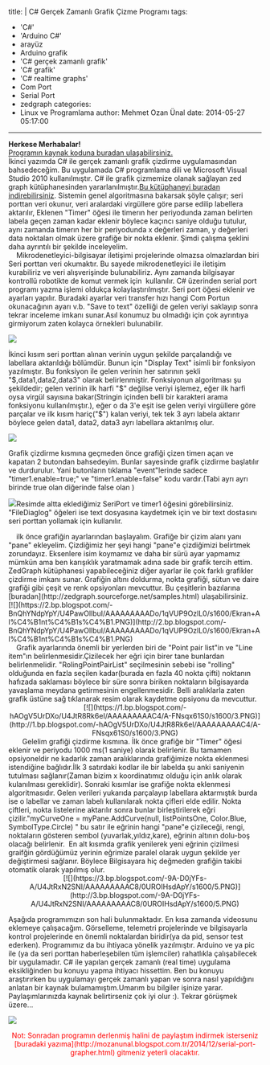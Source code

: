 title: |
  C# Gerçek Zamanlı Grafik Çizme Programı
tags:
  - 'C#'
  - 'Arduino C#'
  - arayüz
  - Arduino grafik
  - 'C# gerçek zamanlı grafik'
  - 'C# grafik'
  - 'C# realtime graphs'
  - Com Port
  - Serial Port
  - zedgraph
categories:
  - Linux ve Programlama
author: Mehmet Ozan Ünal
date: 2014-05-27 05:17:00
---
**Herkese Merhabalar!**  
[Programın kaynak koduna buradan ulaşabilirsiniz.](https://github.com/mozanunal/serialPortGrapher)  
İkinci yazımda C# ile gerçek zamanlı grafik çizdirme uygulamasından bahsedeceğim. Bu uygulamada C# programlama dili ve Microsoft Visual Studio 2010 kullanılmıştır. C# ile grafik çizmemize olanak sağlayan zed graph kütüphanesinden yararlanılmıştır.[Bu kütüphaneyi buradan indirebilirsiniz](http://zedgraph.sourceforge.net/index.html). Sistemin genel algoritmasına bakarsak şöyle çalışır; seri porttan veri okunur, veri aralardaki virgüllere göre parse edilip labellera aktarılır, Eklenen "Timer" öğesi ile timerın her periyodunda zaman belirten labela geçen zaman kadar eklenir böylece kaçıncı saniye olduğu tutulur, aynı zamanda timerın her bir periyodunda x değerleri zaman, y değerleri data noktaları olmak üzere grafiğe bir nokta eklenir. Şimdi çalışma şeklini daha ayrıntılı bir şekilde inceleyelim.  
    Mikrodenetleyici-bilgisayar iletişimi projelerinde olmazsa olmazlardan biri Seri porttan veri okumaktır. Bu sayede mikrodenetleyici ile iletişim  
<a name="more"></a>kurabiliriz ve veri alışverişinde bulunabiliriz. Aynı zamanda bilgisayar kontrollü robotikte de komut vermek için  kullanılır. C# üzerinden serial port programı yazma işlemi oldukça kolaylaştırılmıştır. Seri port öğesi eklenir ve ayarları yapılır. Buradaki ayarlar veri transfer hızı hangi Com Portun okunacağının ayarı v.b. "Save to text" özelliği de gelen veriyi saklayıp sonra tekrar inceleme imkanı sunar.Asıl konumuz bu olmadığı için çok ayrıntıya girmiyorum zaten kolayca örnekleri bulunabilir.  

[![](https://3.bp.blogspot.com/-OpTteyKRPkw/U4JijZMfddI/AAAAAAAAACo/Rw1kmXUUXNY/s1600/Ekran+Al%C4%B1nt%C4%B1s%C4%B1.PNG)](http://3.bp.blogspot.com/-OpTteyKRPkw/U4JijZMfddI/AAAAAAAAACo/Rw1kmXUUXNY/s1600/Ekran+Al%C4%B1nt%C4%B1s%C4%B1.PNG)

İkinci kısım seri porttan alınan verinin uygun şekilde parçalandığı ve labellara aktarıldığı bölümdür. Bunun için "Display Text" isimli bir fonksiyon yazılmıştır. Bu fonksiyon ile gelen verinin her satırının şekli "$,data1,data2,data3" olarak belirlenmiştir. Fonksiyonun algoritması şu şekildedir; gelen verinin ilk harfi "$" değilse veriyi işlemez, eğer ilk harfi oysa virgül sayısına bakar(Stringin içinden belli bir karakteri arama fonksiyonu kullanılmıştır.), eğer o da 3'e eşit ise gelen veriyi virgüllere göre parçalar ve ilk kısım hariç("$") kalan veriyi, tek tek 3 ayrı labela aktarır böylece gelen data1, data2, data3 ayrı labellara aktarılmış olur.  

[![](https://3.bp.blogspot.com/-igLoVYnnakU/U4JtR9fQCeI/AAAAAAAAADU/xnl9DY_IYns/s1600/4.PNG)](http://3.bp.blogspot.com/-igLoVYnnakU/U4JtR9fQCeI/AAAAAAAAADU/xnl9DY_IYns/s1600/4.PNG)

Grafik çizdirme kısmına geçmeden önce grafiği çizen timerı açan ve kapatan 2 butondan bahsedeyim. Bunlar sayesinde grafik çizdirme başlatılır ve durdurulur. Yani butonların tıklama "event"lerinde sadece "timer1.enable=true;" ve "timer1.enable=false" kodu vardır.(Tabi ayrı ayrı birinde true olan diğerinde false olan )

[![](https://2.bp.blogspot.com/-g9su7CqID_0/U4JtS_cz0fI/AAAAAAAAADI/nbJVSsGaQP8/s1600/Ekran+Al%C4%B1nt%C4%B1s%C4%B1565.PNG)](http://2.bp.blogspot.com/-g9su7CqID_0/U4JtS_cz0fI/AAAAAAAAADI/nbJVSsGaQP8/s1600/Ekran+Al%C4%B1nt%C4%B1s%C4%B1565.PNG)Resimde altta eklediğimiz SeriPort ve timer1 öğesini görebilirsiniz. "FileDiaglog" öğeleri ise text dosyasına kaydetmek için ve bir text dostasını seri porttan yollamak için kullanılır.

<div class="separator" style="clear: both; text-align: left;">    ilk önce grafiğin ayarlarından başlayalım. Grafiğe bir çizim alanı yanı "pane" ekleyelim. Çizdiğimiz her şeyi hangi "pane"e çizdiğimizi belirtmek zorundayız. Eksenlere isim koymamız ve daha bir sürü ayar yapmamız mümkün ama ben karışıklık yaratmamak adına sade bir grafik tercih ettim. ZedGraph kütüphanesi yapabileceğiniz diğer ayarlar ile çok farklı grafikler çizdirme imkanı sunar. Grafiğin altını doldurma, nokta grafiği, sütun ve daire grafiği gibi çeşit ve renk opsiyonları mevcuttur. Bu çeşitlerin bazılarına [buradan](http://zedgraph.sourceforge.net/samples.html) ulaşabilirsiniz.</div>

<div class="separator" style="clear: both; text-align: left;">[![](https://2.bp.blogspot.com/-BnQhYNdpYpY/U4PawOllbuI/AAAAAAAAADo/1qVUP9OzlL0/s1600/Ekran+Al%C4%B1nt%C4%B1s%C4%B1.PNG)](http://2.bp.blogspot.com/-BnQhYNdpYpY/U4PawOllbuI/AAAAAAAAADo/1qVUP9OzlL0/s1600/Ekran+Al%C4%B1nt%C4%B1s%C4%B1.PNG)</div>

<div class="separator" style="clear: both; text-align: left;">    Grafik ayarlarında önemli bir yerlerden biri de "Point pair list"in ve "Line item"ın belirlenmesidir.Çizilecek her eğri için birer tane bunlardan belirlenmelidir. "RolingPointPairList" seçilmesinin sebebi ise "rolling" olduğunda en fazla seçilen kadar(burada en fazla 40 nokta çifti) noktanın hafızada saklaması böylece bir süre sonra biriken noktaların bilgisayarda yavaşlama meydana getirmesinin engellenmesidir. Belli aralıklarla zaten grafik üstüne sağ tıklanarak resim olarak kaydetme opsiyonu da mevcuttur.</div>

<div class="separator" style="clear: both; text-align: center;">[![](https://1.bp.blogspot.com/-hAOgV5UrDXo/U4JtR8Rk6eI/AAAAAAAAAC4/A-FNsqx61S0/s1600/3.PNG)](http://1.bp.blogspot.com/-hAOgV5UrDXo/U4JtR8Rk6eI/AAAAAAAAAC4/A-FNsqx61S0/s1600/3.PNG)</div>

</div>

<div>       Gelelim grafiği çizdirme kısmına. İlk önce grafiğe bir "Timer" öğesi eklenir ve periyodu 1000 ms(1 saniye) olarak belirlenir. Bu tamamen opsiyoneldir ne kadarlık zaman aralıklarında grafiğimize nokta eklenmesi istendiğine bağlıdır.İlk 3 satırdaki kodlar ile bir labelda şu anki saniyenin tutulması sağlanır(Zaman bizim x koordinatımız olduğu için anlık olarak kulanılması gereklidir). Sonraki kısımlar ise grafiğe nokta eklenmesi algoritmasıdır. Gelen verileri yukarıda parçalayıp labellara aktarmıştık burda ise o labellar ve zaman labelı kullanılarak nokta çifleri elde edilir. Nokta çiftleri, nokta listelerine aktarılır sonra bunlar birleştirilerek eğri çizilir."myCurveOne = myPane.AddCurve(null, listPointsOne, Color.Blue, SymbolType.Circle) " bu satır ile eğrinin hangi "pane"e çizileceği, rengi, noktaların gösteren sembol (yuvarlak,yıldız,kare), eğrinin altının dolu-boş olacağı belirlenir.  En alt kısımda grafik yenilerek yeni eğrinin çizilmesi graifğin gördüğümüz yerinin eğrimize paralel olarak uygun şekilde yer değiştirmesi sağlanır. Böylece Bilgisayara hiç değmeden grafiğin takibi otomatik olarak yapılmış olur.  

<div class="separator" style="clear: both; text-align: center;">[![](https://3.bp.blogspot.com/-9A-D0jYFs-A/U4JtRxN2SNI/AAAAAAAAAC8/0UROIHsdApY/s1600/5.PNG)](http://3.bp.blogspot.com/-9A-D0jYFs-A/U4JtRxN2SNI/AAAAAAAAAC8/0UROIHsdApY/s1600/5.PNG)</div>

Aşağıda programımızın son hali bulunmaktadır. En kısa zamanda videosunu eklemeye çalışacağım. Görselleme, telemetri projelerinde ve bilgisayarla kontrol projelerinde en önemli noktalardan biridir(ya da pid, sensor test ederken). Programımız da bu ihtiyaca yönelik yazılmıştır. Arduino ve ya pic ile (ya da seri porttan haberleşebilen tüm işlemciler) rahatlıkla çalışabilecek bir uygulamadır. C# ile yapılan gerçek zamanlı (real time) uygulama eksikliğinden bu konuyu yapma ihtiyacı hissettim. Ben bu konuyu araştırırken bu uygulamayı gerçek zamanlı yapan ve sonra nasıl yapıldığını anlatan bir kaynak bulamamıştım.Umarım bu bilgiler işinize yarar. Paylaşımlarınızda kaynak belirtirseniz çok iyi olur :). Tekrar görüşmek üzere...  

[![](https://4.bp.blogspot.com/-u9gyY6u78Ks/U4PnbJauzrI/AAAAAAAAAD4/hAhFH7f7JPo/s1600/Ekran+Al%C4%B1nt%C4%B1s%C4%B12.PNG)](http://4.bp.blogspot.com/-u9gyY6u78Ks/U4PnbJauzrI/AAAAAAAAAD4/hAhFH7f7JPo/s1600/Ekran+Al%C4%B1nt%C4%B1s%C4%B12.PNG)</div>

<div class="separator" style="clear: both; text-align: center;"><span style="color: red;">Not: Sonradan programın derlenmiş halini de paylaştım indirmek isterseniz [buradaki yazıma](http://mozanunal.blogspot.com.tr/2014/12/serial-port-grapher.html) gitmeniz yeterli olacaktır.</span></div>
